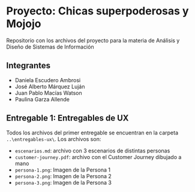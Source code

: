 # Proyecto: Chicas superpoderosas y Mojojo

Repositorio con los archivos del proyecto para la materia de Análisis y Diseño de Sistemas de Información

## Integrantes
- Daniela Escudero Ambrosi
- José Alberto Márquez Luján
- Juan Pablo Macías Watson
- Paulina Garza Allende

## Entregable 1: Entregables de UX
Todos los archivos del primer entregable se encuentran en la carpeta `..\entregables-ux\`. Los archivos son:
- `escenarios.md`: archivo con 3 escenarios de distintas personas
- `customer-journey.pdf`: archivo con el Customer Journey dibujado a mano
- `persona-1.png`: Imagen de la Persona 1
- `persona-2.png`: Imagen de la Persona 2
- `persona-3.png`: Imagen de la Persona 3
